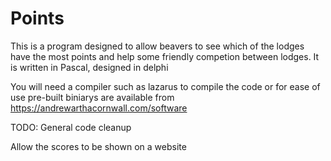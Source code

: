# Points
This is a program designed to allow beavers to see which of the lodges have the most points and help some friendly competion between lodges. It is written in Pascal, designed in delphi

You will need a compiler such as lazarus to compile the code or for ease of use pre-built biniarys are available from https://andrewarthacornwall.com/software

TODO:
General code cleanup

Allow the scores to be shown on a website

